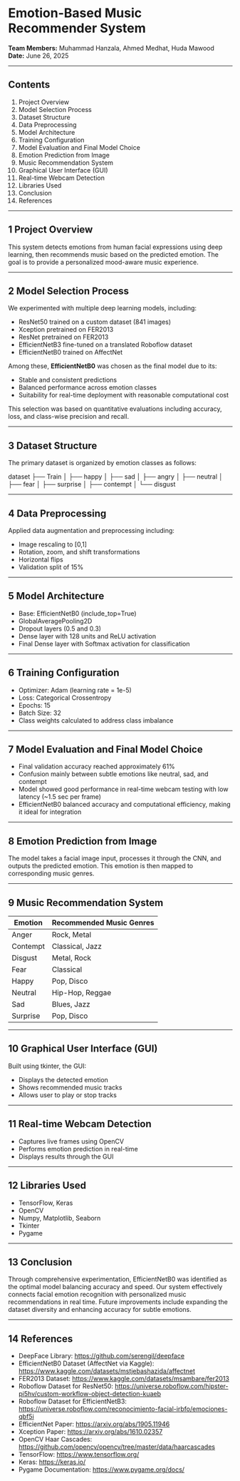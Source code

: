 # Emotion-Based Music Recommender System

**Team Members:** Muhammad Hanzala, Ahmed Medhat, Huda Mawood  
**Date:** June 26, 2025

---

## Contents

1. Project Overview  
2. Model Selection Process  
3. Dataset Structure  
4. Data Preprocessing  
5. Model Architecture  
6. Training Configuration  
7. Model Evaluation and Final Model Choice  
8. Emotion Prediction from Image  
9. Music Recommendation System  
10. Graphical User Interface (GUI)  
11. Real-time Webcam Detection  
12. Libraries Used  
13. Conclusion  
14. References  

---

## 1 Project Overview

This system detects emotions from human facial expressions using deep learning, then recommends music based on the predicted emotion. The goal is to provide a personalized mood-aware music experience.

---

## 2 Model Selection Process

We experimented with multiple deep learning models, including:

- ResNet50 trained on a custom dataset (841 images)  
- Xception pretrained on FER2013  
- ResNet pretrained on FER2013  
- EfficientNetB3 fine-tuned on a translated Roboflow dataset  
- EfficientNetB0 trained on AffectNet  

Among these, **EfficientNetB0** was chosen as the final model due to its:

- Stable and consistent predictions  
- Balanced performance across emotion classes  
- Suitability for real-time deployment with reasonable computational cost  

This selection was based on quantitative evaluations including accuracy, loss, and class-wise precision and recall.

---

## 3 Dataset Structure

The primary dataset is organized by emotion classes as follows:

dataset
├── Train
│ ├── happy
│ ├── sad
│ ├── angry
│ ├── neutral
│ ├── fear
│ ├── surprise
│ ├── contempt
│ └── disgust


---

## 4 Data Preprocessing

Applied data augmentation and preprocessing including:

- Image rescaling to [0,1]  
- Rotation, zoom, and shift transformations  
- Horizontal flips  
- Validation split of 15%

---

## 5 Model Architecture

- Base: EfficientNetB0 (include_top=True)  
- GlobalAveragePooling2D  
- Dropout layers (0.5 and 0.3)  
- Dense layer with 128 units and ReLU activation  
- Final Dense layer with Softmax activation for classification  

---

## 6 Training Configuration

- Optimizer: Adam (learning rate = 1e-5)  
- Loss: Categorical Crossentropy  
- Epochs: 15  
- Batch Size: 32  
- Class weights calculated to address class imbalance  

---

## 7 Model Evaluation and Final Model Choice

- Final validation accuracy reached approximately 61%  
- Confusion mainly between subtle emotions like neutral, sad, and contempt  
- Model showed good performance in real-time webcam testing with low latency (~1.5 sec per frame)  
- EfficientNetB0 balanced accuracy and computational efficiency, making it ideal for integration  

---

## 8 Emotion Prediction from Image

The model takes a facial image input, processes it through the CNN, and outputs the predicted emotion. This emotion is then mapped to corresponding music genres.

---

## 9 Music Recommendation System

| Emotion  | Recommended Music Genres      |
|----------|------------------------------|
| Anger    | Rock, Metal                  |
| Contempt | Classical, Jazz              |
| Disgust  | Metal, Rock                  |
| Fear     | Classical                   |
| Happy    | Pop, Disco                  |
| Neutral  | Hip-Hop, Reggae             |
| Sad      | Blues, Jazz                 |
| Surprise | Pop, Disco                  |

---

## 10 Graphical User Interface (GUI)

Built using tkinter, the GUI:

- Displays the detected emotion  
- Shows recommended music tracks  
- Allows user to play or stop tracks  

---

## 11 Real-time Webcam Detection

- Captures live frames using OpenCV  
- Performs emotion prediction in real-time  
- Displays results through the GUI  

---

## 12 Libraries Used

- TensorFlow, Keras  
- OpenCV  
- Numpy, Matplotlib, Seaborn  
- Tkinter  
- Pygame  

---

## 13 Conclusion

Through comprehensive experimentation, EfficientNetB0 was identified as the optimal model balancing accuracy and speed. Our system effectively connects facial emotion recognition with personalized music recommendations in real time. Future improvements include expanding the dataset diversity and enhancing accuracy for subtle emotions.

---

## 14 References

- DeepFace Library: https://github.com/serengil/deepface  
- EfficientNetB0 Dataset (AffectNet via Kaggle): https://www.kaggle.com/datasets/mstjebashazida/affectnet  
- FER2013 Dataset: https://www.kaggle.com/datasets/msambare/fer2013  
- Roboflow Dataset for ResNet50: https://universe.roboflow.com/hipster-pi5hv/custom-workflow-object-detection-kuaeb  
- Roboflow Dataset for EfficientNetB3: https://universe.roboflow.com/reconocimiento-facial-irbfo/emociones-qbf5i  
- EfficientNet Paper: https://arxiv.org/abs/1905.11946  
- Xception Paper: https://arxiv.org/abs/1610.02357  
- OpenCV Haar Cascades: https://github.com/opencv/opencv/tree/master/data/haarcascades  
- TensorFlow: https://www.tensorflow.org/  
- Keras: https://keras.io/  
- Pygame Documentation: https://www.pygame.org/docs/
